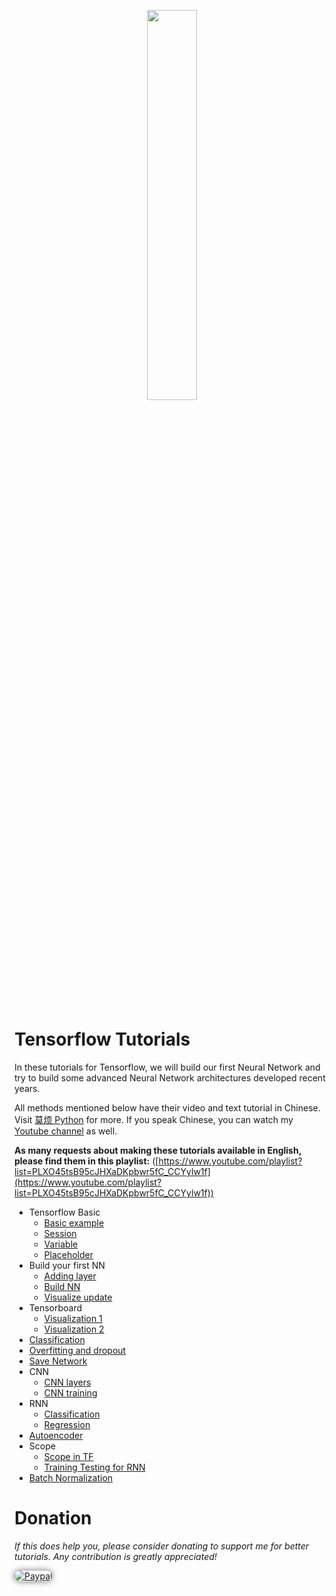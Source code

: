 <p align="center">
    <a href="https://www.tensorflow.org/" target="_blank">
    <img width="40%" src="https://github.com/MorvanZhou/tutorials/blob/master/tensorflowTUT/logo.jpeg" style="max-width:100%;">
    </a>
</p>
<br>

# Tensorflow Tutorials

In these tutorials for Tensorflow, we will build our first Neural Network and try to build some advanced Neural Network architectures developed recent years.

All methods mentioned below have their video and text tutorial in Chinese. Visit [莫烦 Python](https://morvanzhou.github.io/tutorials/) for more.
If you speak Chinese, you can watch my [Youtube channel](https://www.youtube.com/channel/UCdyjiB5H8Pu7aDTNVXTTpcg) as well.

**As many requests about making these tutorials available in English, please find them in this playlist:** ([https://www.youtube.com/playlist?list=PLXO45tsB95cJHXaDKpbwr5fC_CCYylw1f](https://www.youtube.com/playlist?list=PLXO45tsB95cJHXaDKpbwr5fC_CCYylw1f))


* Tensorflow Basic
  * [Basic example](https://github.com/MorvanZhou/tutorials/blob/master/tensorflowTUT/tf5_example2/full_code.py)
  * [Session](https://github.com/MorvanZhou/tutorials/blob/master/tensorflowTUT/tensorflow6_session.py)
  * [Variable](https://github.com/MorvanZhou/tutorials/blob/master/tensorflowTUT/tensorflow7_variable.py)
  * [Placeholder](https://github.com/MorvanZhou/tutorials/blob/master/tensorflowTUT/tensorflow8_feeds.py)
* Build your first NN
  * [Adding layer](https://github.com/MorvanZhou/tutorials/blob/master/tensorflowTUT/tensorflow10_def_add_layer.py)
  * [Build NN](https://github.com/MorvanZhou/tutorials/blob/master/tensorflowTUT/tf11_build_network/full_code.py)
  * [Visualize update](https://github.com/MorvanZhou/tutorials/blob/master/tensorflowTUT/tf12_plot_result/full_code.py)
* Tensorboard
  * [Visualization 1](https://github.com/MorvanZhou/tutorials/blob/master/tensorflowTUT/tf14_tensorboard/full_code.py)
  * [Visualization 2](https://github.com/MorvanZhou/tutorials/blob/master/tensorflowTUT/tf15_tensorboard/full_code.py)
* [Classification](https://github.com/MorvanZhou/tutorials/blob/master/tensorflowTUT/tf16_classification/full_code.py)
* [Overfitting and dropout](https://github.com/MorvanZhou/tutorials/blob/master/tensorflowTUT/tf17_dropout/full_code.py)
* [Save Network](https://github.com/MorvanZhou/tutorials/blob/master/tensorflowTUT/tf19_saver.py)
* CNN
  * [CNN layers](https://github.com/MorvanZhou/tutorials/blob/master/tensorflowTUT/tf18_CNN2/full_code.py)
  * [CNN training](https://github.com/MorvanZhou/tutorials/blob/master/tensorflowTUT/tf18_CNN3/full_code.py)
* RNN
  * [Classification](https://github.com/MorvanZhou/tutorials/blob/master/tensorflowTUT/tf20_RNN2/full_code.py)
  * [Regression](https://github.com/MorvanZhou/tutorials/blob/master/tensorflowTUT/tf20_RNN2.2/full_code.py)
* [Autoencoder](https://github.com/MorvanZhou/tutorials/blob/master/tensorflowTUT/tf21_autoencoder/full_code.py)
* Scope
  * [Scope in TF](https://github.com/MorvanZhou/tutorials/blob/master/tensorflowTUT/tf22_scope/tf22_scope.py)
  * [Training Testing for RNN](https://github.com/MorvanZhou/tutorials/blob/master/tensorflowTUT/tf22_scope/tf22_RNN_scope.py)
* [Batch Normalization](https://github.com/MorvanZhou/tutorials/blob/master/tensorflowTUT/tf23_BN/tf23_BN.py)



# Donation

*If this does help you, please consider donating to support me for better tutorials. Any contribution is greatly appreciated!*

<div >
  <a href="https://www.paypal.com/cgi-bin/webscr?cmd=_donations&amp;business=morvanzhou%40gmail%2ecom&amp;lc=C2&amp;item_name=MorvanPython&amp;currency_code=AUD&amp;bn=PP%2dDonationsBF%3abtn_donateCC_LG%2egif%3aNonHosted">
    <img style="border-radius: 20px;  box-shadow: 0px 0px 10px 1px  #888888;"
         src="https://www.paypalobjects.com/webstatic/en_US/i/btn/png/silver-pill-paypal-44px.png"
         alt="Paypal"
         height="auto" ></a>
</div>
